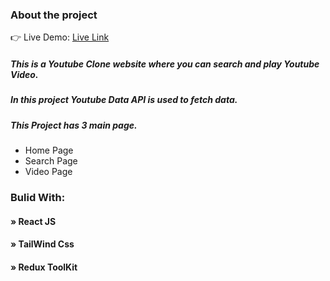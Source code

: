 ### About the project

👉 Live Demo: <a href='https://spyoutube.netlify.app/'> Live Link</a>
##### This is a Youtube Clone website where you can search and play Youtube Video.
##### In this project Youtube Data API is used to fetch data.
##### This Project has 3 main page.
<ul>
  <li>Home Page</li>
  <li>Search Page</li>
  <li>Video Page</li>
</ul>

### Bulid With:
#### » React JS
#### » TailWind Css
#### » Redux ToolKit
